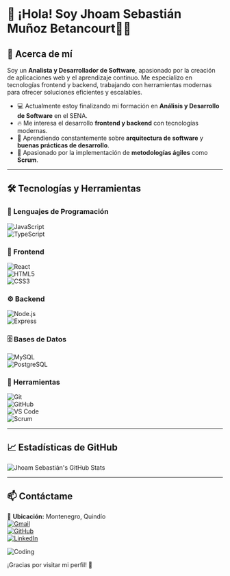 # 👋 ¡Hola! Soy Jhoam Sebastián Muñoz Betancourt👨‍💻  

## 🚀 Acerca de mí  
Soy un **Analista y Desarrollador de Software**, apasionado por la creación de aplicaciones web y el aprendizaje continuo. Me especializo en tecnologías frontend y backend, trabajando con herramientas modernas para ofrecer soluciones eficientes y escalables.  

- 💻 Actualmente estoy finalizando mi formación en **Análisis y Desarrollo de Software** en el SENA.  
- 🔥 Me interesa el desarrollo **frontend y backend** con tecnologías modernas.  
- 🌱 Aprendiendo constantemente sobre **arquitectura de software** y **buenas prácticas de desarrollo**.  
- 📌 Apasionado por la implementación de **metodologías ágiles** como **Scrum**.  

---

## 🛠️ Tecnologías y Herramientas  

### 🚀 Lenguajes de Programación  
![JavaScript](https://img.shields.io/badge/-JavaScript-F7DF1E?style=flat&logo=javascript&logoColor=black)  
![TypeScript](https://img.shields.io/badge/-TypeScript-3178C6?style=flat&logo=typescript&logoColor=white)   

### 🎨 Frontend  
![React](https://img.shields.io/badge/-React-61DAFB?style=flat&logo=react&logoColor=white)  
![HTML5](https://img.shields.io/badge/-HTML5-E34F26?style=flat&logo=html5&logoColor=white)  
![CSS3](https://img.shields.io/badge/-CSS3-1572B6?style=flat&logo=css3&logoColor=white)  

### ⚙ Backend  
![Node.js](https://img.shields.io/badge/-Node.js-339933?style=flat&logo=node.js&logoColor=white)  
![Express](https://img.shields.io/badge/-Express-000000?style=flat&logo=express&logoColor=white)  

### 🗄 Bases de Datos  
![MySQL](https://img.shields.io/badge/-MySQL-4479A1?style=flat&logo=mysql&logoColor=white)  
![PostgreSQL](https://img.shields.io/badge/-PostgreSQL-4169E1?style=flat&logo=postgresql&logoColor=white)  


### 🔧 Herramientas  
![Git](https://img.shields.io/badge/-Git-F05032?style=flat&logo=git&logoColor=white)  
![GitHub](https://img.shields.io/badge/-GitHub-181717?style=flat&logo=github&logoColor=white)  
![VS Code](https://img.shields.io/badge/-VS_Code-007ACC?style=flat&logo=visual-studio-code&logoColor=white)  
![Scrum](https://img.shields.io/badge/-Scrum-6DB33F?style=flat&logo=scrumalliance&logoColor=white)  


---

## 📈 Estadísticas de GitHub  
![Jhoam Sebastián's GitHub Stats](https://github-readme-stats.vercel.app/api?username=JhoamSebastianMunoz&show_icons=true&theme=radical)  

---

## 📫 Contáctame  
📍 **Ubicación:** Montenegro, Quindío  
[![Gmail](https://img.shields.io/badge/Gmail-D14836?style=flat&logo=gmail&logoColor=white)](mailto:jhoamsebastian68@gmail.com)  
[![GitHub](https://img.shields.io/badge/GitHub-181717?style=flat&logo=github&logoColor=white)](https://github.com/JhoamSebastianMunoz)  
[![LinkedIn](https://img.shields.io/badge/LinkedIn-0077B5?style=flat&logo=linkedin&logoColor=white)](https://www.linkedin.com/in/jhoamsebastian)

![Coding](https://media.giphy.com/media/13HgwGsXF0aiGY/giphy.gif)

¡Gracias por visitar mi perfil! 🚀  
